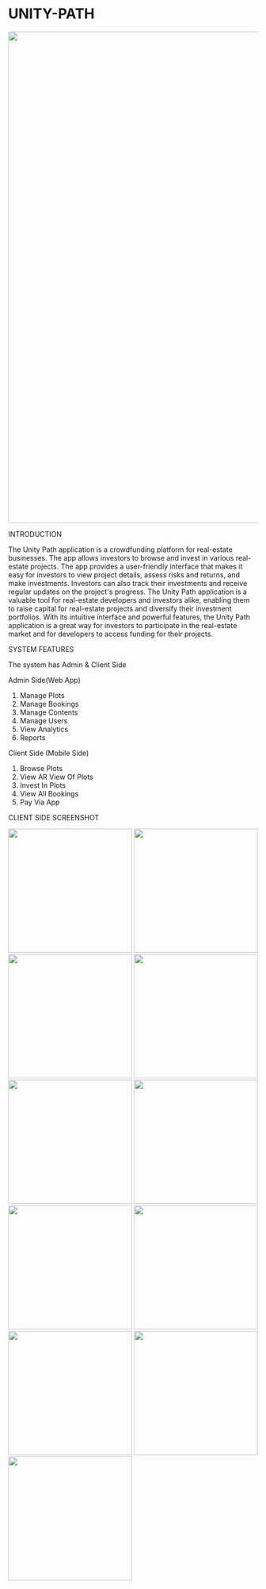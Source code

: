 # UNITY-PATH

<img src = "Unity Path.jpg" width ="990" /> 

INTRODUCTION

The Unity Path application is a crowdfunding platform for real-estate businesses. The app allows investors to browse and invest in various real-estate projects. The app provides a user-friendly interface that makes it easy for investors to view project details, assess risks and returns, and make investments. Investors can also track their investments and receive regular updates on the project's progress. The Unity Path application is a valuable tool for real-estate developers and investors alike, enabling them to raise capital for real-estate projects and diversify their investment portfolios. With its intuitive interface and powerful features, the Unity Path application is a great way for investors to participate in the real-estate market and for developers to access funding for their projects.

SYSTEM FEATURES

The system has Admin & Client Side

Admin Side(Web App)

1. Manage Plots
2. Manage Bookings
3. Manage Contents
4. Manage Users
5. View Analytics
6. Reports

Client Side (Mobile Side)

1. Browse Plots
2. View AR View Of Plots
3. Invest In Plots
4. View All Bookings
5. Pay Via App

CLIENT SIDE SCREENSHOT

<img src = "1.png" width ="250" /> <img src = "2.png" width ="250" /> <img src = "3.png" width ="250" /> <img src = "4.png" width ="250" /> <img src = "5.png" width ="250" /> <img src = "6.png" width ="250" /> <img src = "7.png" width ="250" /> <img src = "8.png" width ="250" /> <img src = "10.png" width ="250" /> <img src = "11.png" width ="250" /> <img src = "12.png" width ="250" /> 
